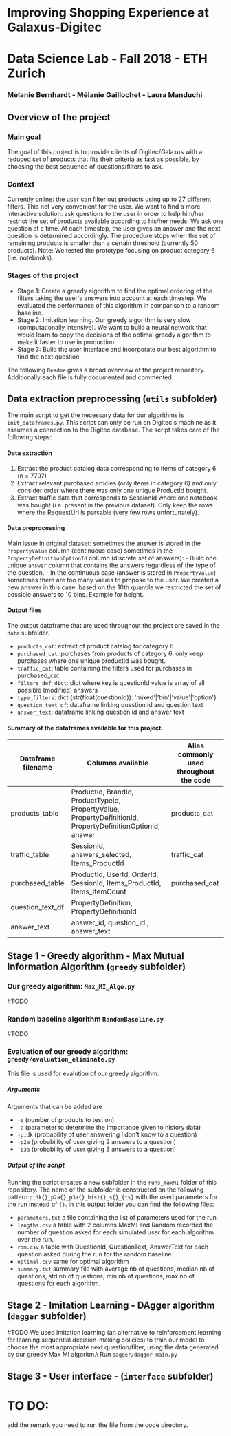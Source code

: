 # Improving Shopping Experience at Galaxus-Digitec
# Data Science Lab - Fall 2018 - ETH Zurich
### Mélanie Bernhardt - Mélanie Gaillochet - Laura Manduchi

## Overview of the project
### Main goal
The goal of this project is to provide clients of Digitec/Galaxus with a reduced set of products that fits their criteria as fast as possible, by choosing the best sequence of questions/filters to ask.
### Context
Currently online: the user can filter out products using up to 27 different filters. This not very convenient for the user. 
We want to find a more interactive solution: ask questions to the user in order to help him/her restrict the set of products available according to his/her needs. We ask one question at a time. At each timestep, the user gives an answer and the next question is determined accordingly. The procedure stops when the set of remaining products is smaller than a certain threshold (currently 50 products). 
Note: We tested the prototype focusing on product category 6 (i.e. notebooks).

### Stages of the project
- Stage 1: Create a greedy algorithm to find the optimal ordering of the filters taking the user's answers into account at each timestep. We evaluated the performance of this algorithm in comparison to a random baseline.
- Stage 2: Imitation learning. Our greedy algorithm is very slow (computationally intensive). We want to build a neural network that would learn to copy the decisions of the optimal greedy algorithm to make it faster to use in production.
- Stage 3: Build the user interface and incorporate our best algorithm to find the next question.

The following `Readme` gives a broad overview of the project repository. Additionally each file is fully documented and commented.

## Data extraction preprocessing (`utils` subfolder)
The main script to get the necessary data for our algorithms is `init_dataframes.py`. This script can only be run on Digitec's machine as it assumes a connection to the Digitec database.
The script takes care of the following steps:

#### Data extraction
  1. Extract the product catalog data corresponding to items of category 6.  (n = 7797)
  2. Extract relevant purchased articles (only items in category 6) and only consider order where there was only one unique ProductId bought.
  3. Extract traffic data that corresponds to SessionId where one notebook was bought (i.e. present in the previous dataset). Only keep the rows where the RequestUrl is parsable (very few rows unfortunately).

#### Data preprocessing
Main issue in original dataset: sometimes the answer is stored in the `PropertyValue` column (continuous case) sometimes in the `PropertyDefinitionOptionId` column (discrete set of answers):
      - Build one unique `answer` column that contains the answers regardless of the type of the question.
      - In the continuous case (answer is stored in `PropertyValue`) sometimes there are too many values to propose to the user. We created a new answer in this case: based on the 10th quantile we restricted the set of possible answers to 10 bins. Example for height. 

#### Output files
The output dataframe that are used throughout the project are saved in the `data` subfolder. 
  - `products_cat`: extract of product catalog for category 6
  - `purchased_cat`: purchases from products of category 6.
    only keep purchases where one unique productId was bought.
  - `traffic_cat`: table containing the filters used for purchases in purchased_cat.
  - `filters_def_dict`: dict where key is questionId
    value is array of all possible (modified) answers
  - `type_filters`: dict {str(float(questionId)): 'mixed'|'bin'|'value'|'option'}
  - `question_text_df`: dataframe linking question id and question text
  - `answer_text`:  dataframe linking question id and answer text

#### Summary of the dataframes available for this project. 
| Dataframe filename  | Columns available | Alias commonly used throughout the code |
| ------------- | ------------- | ------------- |
| products_table  | ProductId, BrandId, ProductTypeId, PropertyValue, PropertyDefinitionId, PropertyDefinitionOptionId, answer  | products_cat | 
| traffic_table  | SessionId, answers_selected, Items_ProductId  | traffic_cat |
| purchased_table | ProductId, UserId, OrderId, SessionId, Items_ProductId, Items_ItemCount  | purchased_cat | 
| question_text_df  |  PropertyDefinition, PropertyDefinitionId  | |
| answer_text | answer_id, question_id , answer_text | |

## Stage 1 - Greedy algorithm - Max Mutual Information Algorithm (`greedy` subfolder)
### Our greedy algorithm: `Max_MI_Algo.py` 
#TODO

### Random baseline algorithm `RandomBaseline.py`
#TODO

### Evaluation of our greedy algorithm: `greedy/evaluation_eliminate.py`
This file is used for evalution of our greedy algorithm.
##### Arguments
Arguments that can be added are
- `-s` (number of products to test on)
- `-a` (parameter to determine the importance given to history data)
- `-pidk` (probability of user answering I don't know to a question)
- `-p2a` (probability of user giving 2 answers to a question)
- `-p3a` (probability of user giving 3 answers to a question)

##### Output of the script 
Running the script creates a new subfolder in the `runs_maxMI` folder of this repository. The name of the subfolder is constructed on the following pattern `pidk{}_p2a{}_p3a{}_hist{}_s{}_{ts}` with the used parameters for the run instead of `{}`. 
In this output folder you can find the following files:

- `parameters.txt` a file containing the list of parameters used for the run
- `lengths.csv` a table with 2 columns MaxMI and Random recorded the number of question asked for each simulated user for each algorithm over the run.
- `rdm.csv` a table with QuestionId, QuestionText, AnswerText for each question asked during the run for the random baseline.
- `optimal.csv` same for optimal algorithm
- `summary.txt` summary file with average nb of questions, median nb of questions, std nb of questions, min nb of questions, max nb of questions for each algorithm. 

## Stage 2 - Imitation Learning - DAgger algorithm (`dagger` subfolder)
#TODO
We used imitation learning (an alternative to reinforcement learning for learning sequential decision-making policies) to
train our model to choose the most appropriate next question/filter, using the data generated by our greedy Max MI algoritm.\\
Run `dagger/dagger_main.py`

## Stage 3 - User interface - (`interface` subfolder)



# TO DO:
add the remark you need to run the file from the code directory.
